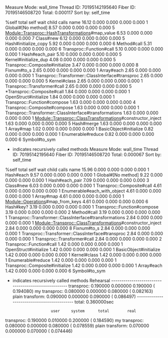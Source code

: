 Measure Mode: wall_time
Thread ID: 70195142195640
Fiber ID: 70195146508720
Total: 0.000117
Sort by: self_time

 %self      total      self      wait     child     calls  name
 16.12      0.000     0.000     0.000     0.000        1   Global#[No method]
  8.57      0.000     0.000     0.000     0.000        5   <Module::Transproc::HashTransformations>#map_value
  6.53      0.000     0.000     0.000     0.000        7   Class#new
  6.12      0.000     0.000     0.000     0.000        5   Hash#initialize_copy
  5.92      0.000     0.000     0.000     0.000        6   Method#call
  5.31      0.000     0.000     0.000     0.000        6   Transproc::Function#call
  5.10      0.000     0.000     0.000     0.000        1   Hash#each_pair
  5.10      0.000     0.000     0.000     0.000        5   Kernel#initialize_dup
  4.08      0.000     0.000     0.000     0.000        5   Transproc::Composite#initialize
  3.47      0.000     0.000     0.000     0.000        8   Fixnum#to_s
  2.65      0.000     0.000     0.000     0.000        1   Array#each
  2.65      0.000     0.000     0.000     0.000        1   Transproc::Transformer::ClassInterface#transproc
  2.65      0.000     0.000     0.000     0.000        5   Kernel#class
  2.65      0.000     0.000     0.000     0.000        1   Transproc::Transformer#call
  2.65      0.000     0.000     0.000     0.000        5  *Transproc::Composite#call
  1.84      0.000     0.000     0.000     0.000        1   OpenStruct#initialize
  1.84      0.000     0.000     0.000     0.000        1   Transproc::Function#compose
  1.63      0.000     0.000     0.000     0.000        4   Transproc::Composite#compose
  1.63      0.000     0.000     0.000     0.000        1   Transproc::Transformer::ClassInterface#transformations
  1.63      0.000     0.000     0.000     0.000        1   <Module::Transproc::ClassTransformations>#constructor_inject
  1.63      0.000     0.000     0.000     0.000        5   Hash#merge
  1.63      0.000     0.000     0.000     0.000        1   Array#map
  1.02      0.000     0.000     0.000     0.000        1   BasicObject#initialize
  0.82      0.000     0.000     0.000     0.000        1   Enumerable#reduce
  0.82      0.000     0.000     0.000     0.000        6   Symbol#to_sym

* indicates recursively called methods
Measure Mode: wall_time
Thread ID: 70195142195640
Fiber ID: 70195146508720
Total: 0.000067
Sort by: self_time

 %self      total      self      wait     child     calls  name
 15.96      0.000     0.000     0.000     0.000        1   Hash#each
  9.57      0.000     0.000     0.000     0.000        1   Global#[No method]
  9.22      0.000     0.000     0.000     0.000        1   Hash#each_pair
  7.09      0.000     0.000     0.000     0.000        3   Class#new
  6.03      0.000     0.000     0.000     0.000        1   Transproc::Composite#call
  4.61      0.000     0.000     0.000     0.000        1   Enumerable#each_with_object
  4.61      0.000     0.000     0.000     0.000        1   Array#map
  4.61      0.000     0.000     0.000     0.000        1   <Module::Operations>#map_from_keys
  4.61      0.000     0.000     0.000     0.000        6   Hash#key?
  3.19      0.000     0.000     0.000     0.000        1   Transproc::Function#compose
  3.19      0.000     0.000     0.000     0.000        2   Method#call
  3.19      0.000     0.000     0.000     0.000        1   Transproc::Transformer::ClassInterface#transformations
  2.84      0.000     0.000     0.000     0.000        1   <Module::Transproc::ClassTransformations>#constructor_inject
  2.84      0.000     0.000     0.000     0.000        8   Fixnum#to_s
  2.84      0.000     0.000     0.000     0.000        1   Transproc::Transformer::ClassInterface#transproc
  2.84      0.000     0.000     0.000     0.000        1   Transproc::Transformer#call
  2.84      0.000     0.000     0.000     0.000        2   Transproc::Function#call
  1.42      0.000     0.000     0.000     0.000        1   OpenStruct#initialize
  1.42      0.000     0.000     0.000     0.000        1   BasicObject#initialize
  1.42      0.000     0.000     0.000     0.000        1   Kernel#class
  1.42      0.000     0.000     0.000     0.000        1   Enumerable#reduce
  1.42      0.000     0.000     0.000     0.000        1   Transproc::Composite#initialize
  1.42      0.000     0.000     0.000     0.000        1   Array#each
  1.42      0.000     0.000     0.000     0.000        6   Symbol#to_sym

* indicates recursively called methods
Rehearsal ----------------------------------------------------
transproc:         0.190000   0.000000   0.190000 (  0.194080)
my transproc:      0.080000   0.000000   0.080000 (  0.082163)
plain transform:   0.090000   0.000000   0.090000 (  0.086497)
------------------------------------------- total: 0.360000sec

                       user     system      total        real
transproc:         0.190000   0.010000   0.200000 (  0.184590)
my transproc:      0.080000   0.000000   0.080000 (  0.078559)
plain transform:   0.070000   0.000000   0.070000 (  0.074446)
